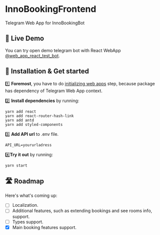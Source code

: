 # InnoBookingFrontend

Telegram Web App for InnoBookingBot


## 🔴 Live Demo

You can try open demo telegram bot with React WebApp [@web_app_react_test_bot](https://t.me/web_app_react_test_bot).

## 🔧 Installation & Get started

1️⃣ **Foremost**, you have to do [initializing web apps](https://core.telegram.org/bots/webapps#initializing-web-apps) step, because package has dependency of Telegram Web App context.

2️⃣ **Install dependencies** by running: 
```
yarn add react
yarn add react-router-hash-link
yarn add antd
yarn add styled-components
```

3️⃣ **Add API url** to .env file.
```
API_URL=yoururladress
```

4️⃣**Try it out** by running:
```
yarn start
```

## 🛣 Roadmap

Here's what's coming up:

- [ ] Localization.
- [ ] Additional features, such as extending bookings and see rooms info, support.
- [ ] Types support.
- [x] Main booking features support.